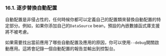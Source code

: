 ### 16.1. 逐步替換自動配置

自動配置是非侵占性的，任何時候你都可以定義自己的配置類來替換自動配置的特定部分。例如，如果你添加自己的`DataSource`  bean，預設的內嵌數據函式庫支援將不被考慮。

如果需要找出當前應用了哪些自動配置及應用的原因，你可以使用`--debug`開關啟動應用。這將會記錄一個自動配置的報告並輸出到控製台。
